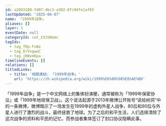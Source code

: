 ```yaml
---
id: a2893180-fd07-4bc3-a302-8fc94fe1af65
lastUpdated: '2025-06-07'
name: 「1999年战争」
aliases: []
layer: 1
eventDate: null
categoryId: cat_X3JSNomc
tagIds:
  - tag_fRp-FvBe
  - tag_6rVsgwwC
  - tag_jKWvm6pa
timelineEvents: []
relations: []
titledLinks:
  - title: '相關連結: 「1999年战争」'
    url: 'https://zh.wikipedia.org/wiki/1999%E6%88%98%E8%AE%B0'
---
```

「1999年战争」是一个中文网络上的集体扮演梗，通常被称为「1999年保密协议」或「1999年地球保卫战」。这个说法起源于2013年微博公开账号“说给树洞”中的一条微博，微博暗示了一场发生在1999年的虚构外星人战争，80后和90后与外星人进行了激烈的战斗，最终拯救了地球。为了之后的和平生活，人们选择清除了这次战争的资料和平民的记忆，而参战者集体签订了封口协议隐瞒此事。
